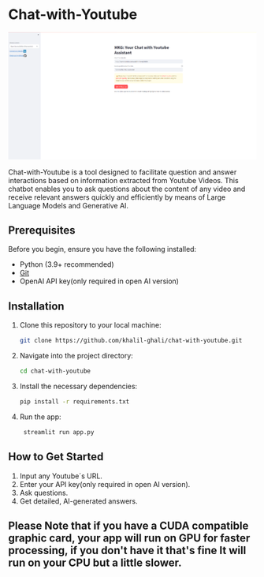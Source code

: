 # Chat-with-Youtube


![Open Source Version](app-screenshot.png)




Chat-with-Youtube is a tool designed to facilitate question and answer interactions based on information extracted from Youtube Videos. This chatbot enables you to ask questions about the content of any video and receive relevant answers quickly and efficiently by means of Large Language Models and Generative AI.

## Prerequisites

Before you begin, ensure you have the following installed:

- Python (3.9+ recommended)
- [Git](https://git-scm.com/)
- OpenAI API key(only required in open AI version)

## Installation

1. Clone this repository to your local machine:

   ```bash
   git clone https://github.com/khalil-ghali/chat-with-youtube.git

2. Navigate into the project directory:
    ```bash
    cd chat-with-youtube
    ```
3. Install the necessary dependencies: 
    ```bash
    pip install -r requirements.txt
    ```
4. Run the app:
   ```bash
    streamlit run app.py
    ```
## How to Get Started
  1. Input any Youtube´s URL.
  2. Enter your API key(only required in open AI version).
  3. Ask questions.
  4. Get detailed, AI-generated answers.
## Please Note that if you have a CUDA compatible graphic card, your app will run on GPU for faster processing, if you don't have it that's fine It will run on your CPU but a little slower.  
